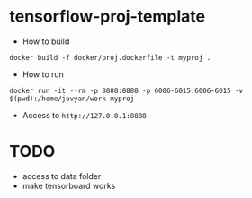 # tensorflow-proj-template
* How to build
```
docker build -f docker/proj.dockerfile -t myproj .
```

* How to run

```
docker run -it --rm -p 8888:8888 -p 6006-6015:6006-6015 -v $(pwd):/home/jovyan/work myproj
```

* Access to `http://127.0.0.1:8888`

# TODO
* access to data folder
* make tensorboard works


